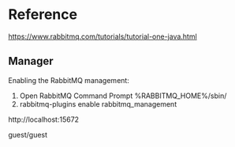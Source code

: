 # Reference

https://www.rabbitmq.com/tutorials/tutorial-one-java.html

## Manager
Enabling the RabbitMQ management:
1.  Open RabbitMQ Command Prompt %RABBITMQ_HOME%/sbin/
2. rabbitmq-plugins enable rabbitmq_management

http://localhost:15672

guest/guest
